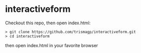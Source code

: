 # interactiveform

Checkout this repo, then open index.html:

```
> git clone https://github.com/trismagp/interactiveform.git
> cd interactiveform

```

then open index.html in your favorite browser
